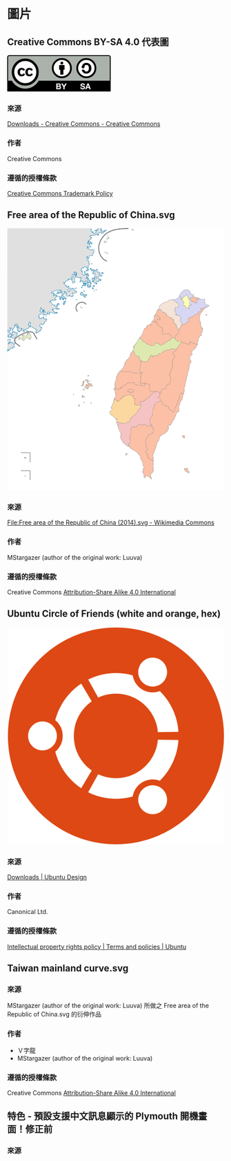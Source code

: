 # 圖片
## Creative Commons BY-SA 4.0 代表圖
![圖片預覽](by-sa.svg)

### 來源
[Downloads - Creative Commons - Creative Commons](https://creativecommons.org/about/downloads/)

### 作者
Creative Commons

### 遵循的授權條款
[Creative Commons Trademark Policy](https://creativecommons.org/policies/)

## Free area of the Republic of China.svg
![圖片預覽](Free%20area%20of%20the%20Republic%20of%20China.svg)

### 來源
[File:Free area of the Republic of China (2014).svg - Wikimedia Commons](https://commons.wikimedia.org/wiki/File:Free_area_of_the_Republic_of_China_(2014).svg)

### 作者
MStargazer (author of the original work: Luuva) 

### 遵循的授權條款
Creative Commons [Attribution-Share Alike 4.0 International](https://creativecommons.org/licenses/by-sa/4.0/deed.en)

## Ubuntu Circle of Friends (white and orange, hex)
![圖片預覽](Ubuntu%20Circle%20of%20Friends%20%28white%20and%20orange%2C%20hex%29.svg)

### 來源
[Downloads | Ubuntu Design](http://design.ubuntu.com/downloads)

### 作者
Canonical Ltd.

### 遵循的授權條款
[Intellectual property rights policy | Terms and policies | Ubuntu](http://www.ubuntu.com/legal/terms-and-policies/intellectual-property-policy)

## Taiwan mainland curve.svg
### 來源
MStargazer (author of the original work: Luuva) 所做之 Free area of the Republic of China.svg 的衍伸作品

### 作者
* Ｖ字龍
* MStargazer (author of the original work: Luuva)

### 遵循的授權條款
Creative Commons [Attribution-Share Alike 4.0 International](https://creativecommons.org/licenses/by-sa/4.0/deed.en)


## 特色 - 預設支援中文訊息顯示的 Plymouth 開機畫面！修正前
### 來源

